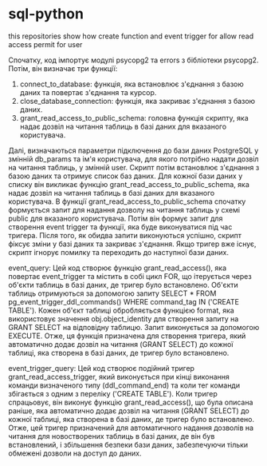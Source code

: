 # sql-python
this repositories show how create function and event trigger for allow read access permit for user 

Спочатку, код імпортує модулі psycopg2 та errors з бібліотеки psycopg2. Потім, він визначає три функції:
1. connect_to_database: функція, яка встановлює з'єднання з базою даних та повертає з'єднання та курсор.
2. close_database_connection: функція, яка закриває з'єднання з базою даних.
3. grant_read_access_to_public_schema: головна функція скрипту, яка надає дозвіл на читання таблиць в базі даних для вказаного користувача.

Далі, визначаються параметри підключення до бази даних PostgreSQL у змінній db_params та ім'я користувача, для якого потрібно надати дозвіл на читання таблиць, у змінній user.
Скрипт потім встановлює з'єднання з базою даних та отримує список баз даних. Для кожної бази даних у списку він викликає функцію grant_read_access_to_public_schema, яка надає дозвіл на читання таблиць в базі даних для вказаного користувача.
В функції grant_read_access_to_public_schema спочатку формується запит для надання дозволу на читання таблиць у схемі public для вказаного користувача. Потім він формує запит для створення event trigger та функції, яка буде виконуватися під час тригера. Після того, як обидва запити виконуються успішно, скрипт фіксує зміни у базі даних та закриває з'єднання.
Якщо тригер вже існує, скрипт ігнорує помилку та переходить до наступної бази даних.

event_query: 
Цей код створює функцію grant_read_access(), яка повертає event_trigger та містить в собі цикл FOR, що ітерується через об'єкти таблиць в базі даних, де тригер було встановлено. Об'єкти таблиць отримуються за допомогою запиту SELECT * FROM pg_event_trigger_ddl_commands() WHERE command_tag IN ('CREATE TABLE').
Кожен об'єкт таблиці обробляється функцією format, яка використовує значення obj.object_identity для створення запиту на GRANT SELECT на відповідну таблицю. Запит виконується за допомогою EXECUTE.
Отже, ця функція призначена для створення тригера, який автоматично додає дозвіл на читання (GRANT SELECT) до кожної таблиці, яка створена в базі даних, де тригер було встановлено.

event_trigger_query:
Цей код створює подійний тригер grant_read_access_trigger, який виконується при кінці виконання команди визначеного типу (ddl_command_end) та коли тег команди збігається з одним з переліку ('CREATE TABLE').
Коли тригер спрацьовує, він виконує функцію grant_read_access(), що була описана раніше, яка автоматично додає дозвіл на читання (GRANT SELECT) до кожної таблиці, яка створена в базі даних, де тригер було встановлено.
Отже, цей тригер призначений для автоматичного надання дозволів на читання для новостворених таблиць в базі даних, де він був встановлений, і збільшення безпеки бази даних, забезпечуючи тільки обмежені дозволи на доступ до даних.
